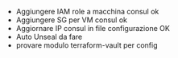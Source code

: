 - Aggiungere IAM role a macchina consul ok
- Aggiungere SG per VM consul ok
- Aggiornare IP consul in file configurazione OK
- Auto Unseal da fare
- provare modulo terraform-vault per config

